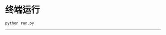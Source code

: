 # 终端运行

```shell
python run.py
```
******************************************************************************************************************************************************************************************************